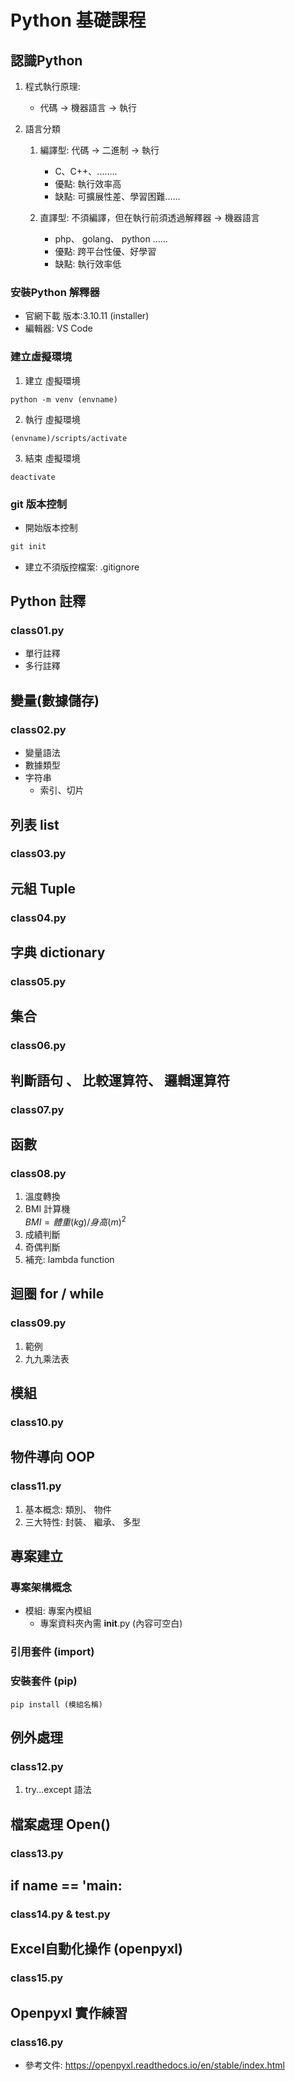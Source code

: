 # Python 基礎課程

## 認識Python

1. 程式執行原理:
    - 代碼 -> 機器語言 -> 執行

2. 語言分類
    
    1. 編譯型: 代碼 -> 二進制 -> 執行
        - C、C++、........
        - 優點: 執行效率高
        - 缺點: 可擴展性差、學習困難......

    2. 直譯型: 不須編譯，但在執行前須透過解釋器 -> 機器語言
        - php、 golang、 python ......
        - 優點: 跨平台性優、好學習
        - 缺點: 執行效率低

### 安裝Python 解釋器
- 官網下載 版本:3.10.11 (installer)
- 編輯器: VS Code

### 建立虛擬環境
1. 建立 虛擬環境
```
python -m venv (envname)
```
2. 執行 虛擬環境
```
(envname)/scripts/activate
```
3. 結束 虛擬環境
```
deactivate
```

### git 版本控制
- 開始版本控制
```cmd
git init
```
- 建立不須版控檔案: .gitignore

## Python 註釋

### class01.py
- 單行註釋
- 多行註釋

## 變量(數據儲存)
### class02.py
- 變量語法
- 數據類型
- 字符串
    - 索引、切片

## 列表 list
### class03.py

## 元組 Tuple
### class04.py

## 字典 dictionary
### class05.py

## 集合
### class06.py

## 判斷語句 、 比較運算符、 邏輯運算符
### class07.py

## 函數
### class08.py

1. 溫度轉換
2. BMI 計算機  
$BMI = 體重(kg) / 身高(m) ^2$
3. 成績判斷
4. 奇偶判斷
5. 補充: lambda function

## 迴圈 for / while
### class09.py
1. 範例
2. 九九乘法表

## 模組
### class10.py

## 物件導向 OOP
### class11.py

1. 基本概念: 類別、 物件
2. 三大特性: 封裝、 繼承、 多型

## 專案建立

### 專案架構概念
- 模組: 專案內模組
    - 專案資料夾內需 __init__.py (內容可空白)

### 引用套件 (import)

### 安裝套件 (pip)
```
pip install (模組名稱)
```

## 例外處理
### class12.py

1. try...except 語法

## 檔案處理 Open()
### class13.py

## if __name__ == '__main__:
### class14.py & test.py

## Excel自動化操作 (openpyxl)
### class15.py

## Openpyxl 實作練習
### class16.py
- 參考文件: https://openpyxl.readthedocs.io/en/stable/index.html








 